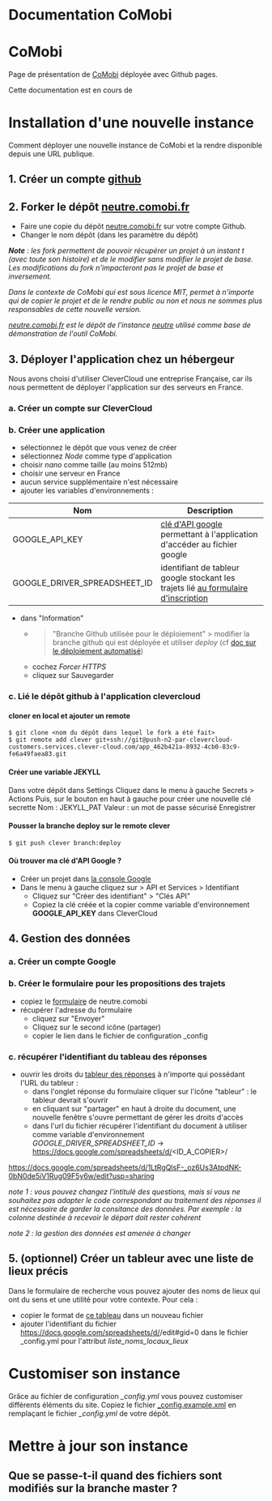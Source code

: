 # Documentation CoMobi 

# CoMobi
Page de présentation de [CoMobi](http://comobi.fr) déployée avec Github pages.

Cette documentation est en cours de 

# Installation d'une nouvelle instance
Comment déployer une nouvelle instance de CoMobi et la rendre disponible depuis une URL publique.

## 1. Créer un compte [github](https://github.com/)
<!-- pourquoi on ne peut pas faire sans ? car on à le github actions -->

## 2. Forker le dépôt [neutre.comobi.fr](https://github.com/betagouv/neutre.comobi.fr)
- Faire une copie du dépôt [neutre.comobi.fr](https://github.com/betagouv/neutre.comobi.fr) sur votre compte Github.
- Changer le nom dépôt (dans les paramètre du dépôt)

*__Note__ : les fork permettent de pouvoir récupérer un projet à un instant t (avec toute son histoire) et de le modifier sans modifier le projet de base. Les modifications du fork n'impacteront pas le projet de base et inversement.*

*Dans le contexte de CoMobi qui est sous licence MIT, permet à n'importe qui de copier le projet et de le rendre public ou non et nous ne sommes plus responsables de cette nouvelle version.*

*[neutre.comobi.fr](https://github.com/betagouv/neutre.comobi.fr) est le dépôt de l'instance [neutre](http://neutre.comobi.fr) utilisé comme base de démonstration de l'outil CoMobi.*

## 3. Déployer l'application chez un hébergeur
Nous avons choisi d'utiliser CleverCloud une entreprise Française, car ils nous permettent de déployer l'application sur des serveurs en France.

### a. Créer un compte sur CleverCloud
### b. Créer une application
- sélectionnez le dépôt que vous venez de créer
- sélectionnez *Node* comme type d'application
- choisir *nano* comme taille (au moins 512mb)
- choisir une serveur en France
- aucun service supplémentaire n'est nécessaire
- ajouter les variables d'environnements : 

| Nom         | Description | 
| ----------- | ----------- | 
| GOOGLE_API_KEY     | [clé d'API google](#google_api) permettant à l'application d'accéder au fichier google |
| GOOGLE_DRIVER_SPREADSHEET_ID | identifiant de tableur google stockant les trajets lié [au formulaire d'inscription](#form) |

- dans "Information" 
    - > "Branche Github utilisée pour le déploiement" > modifier la branche github qui est déployée et utiliser *deploy* (cf [doc sur le déploiement automatisé](#google_workflow))
    - cochez *Forcer HTTPS*
    - cliquez sur Sauvegarder

### c. Lié le dépôt github à l'application clevercloud
#### cloner en local et ajouter un remote
```
$ git clone <nom du dépôt dans lequel le fork a été fait>
$ git remote add clever git+ssh://git@push-n2-par-clevercloud-customers.services.clever-cloud.com/app_462b421a-8932-4cb0-83c9-fe6a49faea83.git
```

#### Créer une variable JEKYLL
Dans votre dépôt dans Settings
Cliquez dans le menu à gauche Secrets > Actions
Puis, sur le bouton en haut à gauche pour créer une nouvelle clé secrette
Nom : JEKYLL_PAT
Valeur : un mot de passe sécurisé
Enregistrer

#### Pousser la branche deploy sur le remote clever
```
$ git push clever branch:deploy
```

#### <a name="google_api"></a> Où trouver ma clé d'API Google ?
- Créer un projet dans [la console Google](https://console.developers.google.com/home/dashboard)
- Dans le menu à gauche cliquez sur > API et Services > Identifiant
    - Cliquez sur "Créer des identifiant" > "Clés API"
    - Copiez la clé créée et la copier comme variable d'environnement **GOOGLE_API_KEY** dans CleverCloud

## 4. Gestion des données

### a. Créer un compte Google
<!-- pourquoi il nous faut un compte Google ? car on est lié à GoogleForm et GoogleSheet -->

### b. Créer le formulaire pour les propositions des trajets <a name="form"></a>
- copiez le [formulaire](https://docs.google.com/forms/d/19g8Ou06Ibg_16SOrN8uYv1S50bCNvTp48zooRrLrZZE/edit?usp=drive_web) de neutre.comobi
- récupérer l'adresse du formulaire
    - cliquez sur "Envoyer"
    - Cliquez sur le second icône (partager)
    - copier le lien dans le fichier de configuration _config

<!-- TODO : Expliquer la gestion du fichier de config -->

<!-- TODO : la doc technique pour expliquer où la lecture de ces données est gérée -->

### c. récupérer l'identifiant du tableau des réponses
- ouvrir les droits du [tableur des réponses](https://docs.google.com/spreadsheets/d/1LtRgQlsF-_oz6Us3AtpdNK-0bN0de5iV1Rug09F5y6w/) à n'importe qui possédant l'URL du tableur : 
    - dans l'onglet réponse du formulaire cliquer sur l'icône "tableur" : le tableur devrait s'ouvrir 
    - en cliquant sur "partager" en haut à droite du document, une nouvelle fenêtre s'ouvre permettant de gérer les droits d'accès
    - dans l'url du fichier récupérer l'identifiant du document à utiliser comme variable d'environnement *GOOGLE_DRIVER_SPREADSHEET_ID* -> https://docs.google.com/spreadsheets/d/<ID_A_COPIER>/

https://docs.google.com/spreadsheets/d/1LtRgQlsF-_oz6Us3AtpdNK-0bN0de5iV1Rug09F5y6w/edit?usp=sharing

*note 1 : vous pouvez changez l'intitulé des questions, mais si vous ne souhaitez pas adapter le code correspondant au traitement des réponses il est nécessaire de garder la consitance des données. Par exemple : la colonne destinée à recevoir le départ doit rester cohérent*

*note 2 : la gestion des données est amenée à changer*

## 5. (optionnel) Créer un tableur avec une liste de lieux précis <a name="localisation"></a>
Dans le formulaire de recherche vous pouvez ajouter des noms de lieux qui ont du sens et une utilité pour votre contexte.
Pour cela : 
- copier le format de [ce tableau](https://docs.google.com/spreadsheets/d/19wFbYCz6PLKaUmnDgCYPOpj5xfuYBaBTYh1QT1pK90w/edit#gid=0) dans un nouveau fichier
- ajouter l'identifiant du fichier https://docs.google.com/spreadsheets/d/<IDENTIDIANT>/edit#gid=0 dans le fichier _config.yml pour l'attribut *liste_noms_locaux_lieux*

# Customiser son instance
Grâce au fichier de configuration *_config.yml* vous pouvez customiser différents éléments du site.
Copiez le fichier [_config.example.xml](https://github.com/betagouv/neutre.comobi.fr/blob/main/_config.example.yml) en remplaçant le fichier *_config.yml* de votre dépôt.

# Mettre à jour son instance
## Que se passe-t-il quand des fichiers sont modifiés sur la branche **master** ? <a name="google_workflow"></a>
<!-- décrire le workflow github qui est exécuté -->

